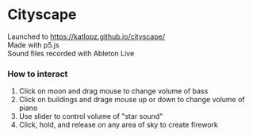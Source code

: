 # Cityscape

Launched to https://katlopz.github.io/cityscape/  
Made with p5.js  
Sound files recorded with Ableton Live 

### How to interact

1. Click on moon and drag mouse to change volume of bass
2. Click on buildings and drage mouse up or down to change volume of piano 
3. Use slider to control volume of "star sound" 
4. Click, hold, and release on any area of sky to create firework
